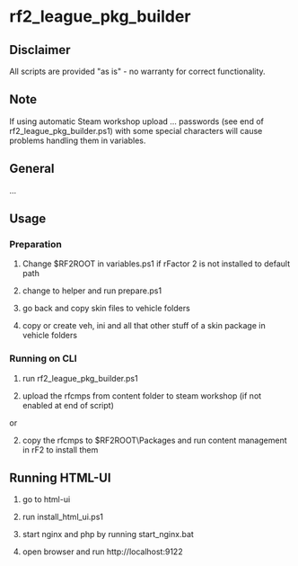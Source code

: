 # rf2_league_pkg_builder

## Disclaimer

All scripts are provided "as is" - no warranty for correct functionality.

## Note

If using automatic Steam workshop upload ... passwords (see end of rf2_league_pkg_builder.ps1) with some special characters will cause problems handling them in variables.

## General

...

## Usage

### Preparation

1. Change $RF2ROOT in variables.ps1 if rFactor 2 is not installed to default path

2. change to helper and run prepare.ps1

3. go back and copy skin files to vehicle folders

4. copy or create veh, ini and all that other stuff of a skin package in vehicle folders

### Running on CLI

1. run rf2_league_pkg_builder.ps1 

2. upload the rfcmps from content folder to steam workshop (if not enabled at end of script)

or

2. copy the rfcmps to $RF2ROOT\Packages and run content management in rF2 to install them

## Running HTML-UI

1. go to html-ui

2. run install_html_ui.ps1

3. start nginx and php by running start_nginx.bat

4. open browser and run http://localhost:9122


